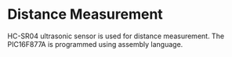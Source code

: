# Distance Measurement
HC-SR04 ultrasonic sensor is used for distance measurement.
The PIC16F877A is programmed using assembly language.

